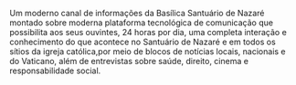 Um moderno canal de informações da Basílica Santuário de Nazaré montado sobre moderna plataforma tecnológica de comunicação que possibilita aos seus ouvintes, 24 horas por dia, uma completa interação e conhecimento do que acontece no Santuário de Nazaré e em todos os sítios da igreja católica,por meio de blocos de notícias locais, nacionais e do Vaticano, além de entrevistas sobre saúde, direito, cinema e responsabilidade social.

